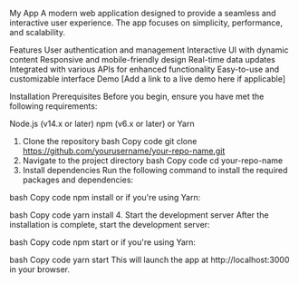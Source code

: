 My App
A modern web application designed to provide a seamless and interactive user experience. The app focuses on simplicity, performance, and scalability.

Features
User authentication and management
Interactive UI with dynamic content
Responsive and mobile-friendly design
Real-time data updates
Integrated with various APIs for enhanced functionality
Easy-to-use and customizable interface
Demo
[Add a link to a live demo here if applicable]

Installation
Prerequisites
Before you begin, ensure you have met the following requirements:

Node.js (v14.x or later)
npm (v6.x or later) or Yarn
1. Clone the repository
bash
Copy code
git clone https://github.com/yourusername/your-repo-name.git
2. Navigate to the project directory
bash
Copy code
cd your-repo-name
3. Install dependencies
Run the following command to install the required packages and dependencies:

bash
Copy code
npm install
or if you're using Yarn:

bash
Copy code
yarn install
4. Start the development server
After the installation is complete, start the development server:

bash
Copy code
npm start
or if you're using Yarn:

bash
Copy code
yarn start
This will launch the app at http://localhost:3000 in your browser.
